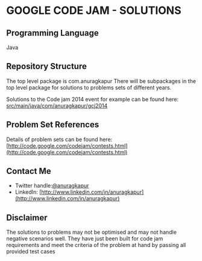 GOOGLE CODE JAM - SOLUTIONS
===========================

Programming Language
--------------------
Java

Repository Structure
--------------------
The top level package is com.anuragkapur
There will be subpackages in the top level package for solutions to problems sets of different years.

Solutions to the Code jam 2014 event for example can be found here:
[src/main/java/com/anuragkapur/gcj2014](src/main/java/com/anuragkapur/gcj2014)

Problem Set References
----------------------
Details of problem sets can be found here: [http://code.google.com/codejam/contests.html](http://code.google.com/codejam/contests.html)

Contact Me
----------
* Twitter handle:[@anuragkapur][twitterlink]
* LinkedIn: [http://www.linkedin.com/in/anuragkapur](http://www.linkedin.com/in/anuragkapur)

Disclaimer
----------
The solutions to problems may not be optimised and may not handle negative scenarios well. They have just been built for code jam requirements and meet the criteria of the problem at hand by passing all provided test cases

[twitterlink]: http://twitter.com/anuragkapur

